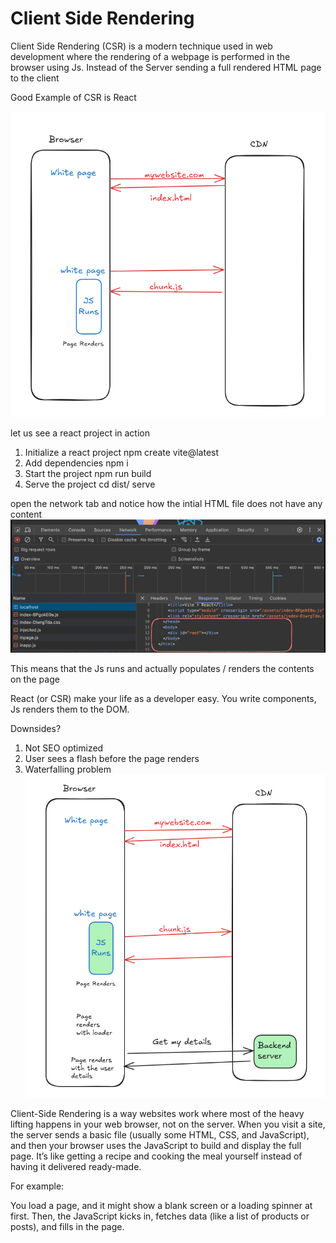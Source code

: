 # Client Side Rendering 

Client Side Rendering (CSR) is a modern technique used in web development where the rendering of a webpage is performed in the browser using Js. 
Instead of the Server sending a full rendered HTML page to the client

Good Example of CSR is React 

![Client side Rendering](image.png)

let us see a react project in action 
1. Initialize a react project
 npm create vite@latest
 2. Add dependencies
   npm i 
3. Start the project 
    npm run build 
4. Serve the project 
    cd dist/
    serve

open the network tab and notice how the intial HTML file does not have any content
![network tab csr explanation](image-1.png)

This means that the Js runs and actually populates / renders the contents on the page

React (or CSR) make your life as a developer easy. You write components, Js renders them to the DOM.

Downsides?
1. Not SEO optimized
2. User sees a flash before the page renders
3. Waterfalling problem 
![waterfalling problem ](image-2.png)


Client-Side Rendering is a way websites work where most of the heavy lifting happens in your web browser, not on the server. When you visit a site, the server sends a basic file (usually some HTML, CSS, and JavaScript), and then your browser uses the JavaScript to build and display the full page. It’s like getting a recipe and cooking the meal yourself instead of having it delivered ready-made.

For example:

You load a page, and it might show a blank screen or a loading spinner at first.
Then, the JavaScript kicks in, fetches data (like a list of products or posts), and fills in the page.